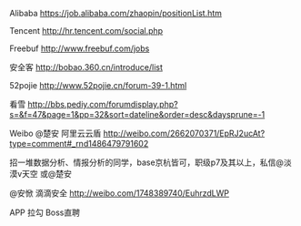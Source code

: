 Alibaba https://job.alibaba.com/zhaopin/positionList.htm

Tencent http://hr.tencent.com/social.php

Freebuf http://www.freebuf.com/jobs

安全客 http://bobao.360.cn/introduce/list

52pojie http://www.52pojie.cn/forum-39-1.html

看雪 http://bbs.pediy.com/forumdisplay.php?s=&f=47&page=1&pp=32&sort=dateline&order=desc&daysprune=-1


Weibo
@楚安 阿里云云盾 http://weibo.com/2662070371/EpRJ2ucAt?type=comment#_rnd1486479791602 

招一堆数据分析、情报分析的同学，base京杭皆可，职级p7及其以上，私信@淡漠v天空 或@楚安

@安惞 滴滴安全 http://weibo.com/1748389740/EuhrzdLWP

APP
拉勾 Boss直聘 
